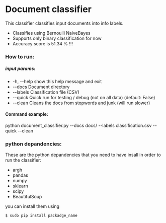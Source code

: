 # Document classifier

This classifier classifies input documents into info labels.
  - Classifies using Bernoulli NaiveBayes
  - Supports only binary classification for now
  - Accuracy score is 51.34 % !!!   

### How to run:
##### input params:
  - -h, --help       show this help message and exit
  - --docs      Document directory
  - --labels   Classification file (CSV)
  - --quick    Quick run for testing / debug (not on all data) (default: False)
  - --clean Cleans the docs from stopwords and junk (will run slower)
#### Command example:
python document_classifier.py --docs docs/ --labels classification.csv --quick --clean

### python depandencies:
These are the python depandencies that you need to have insall in order to run the classifier:
 - argh
 - pandas
 - numpy
 - sklearn
 - scipy
 - BeautifulSoup

you can install them using

    $ sudo pip install packadge_name
